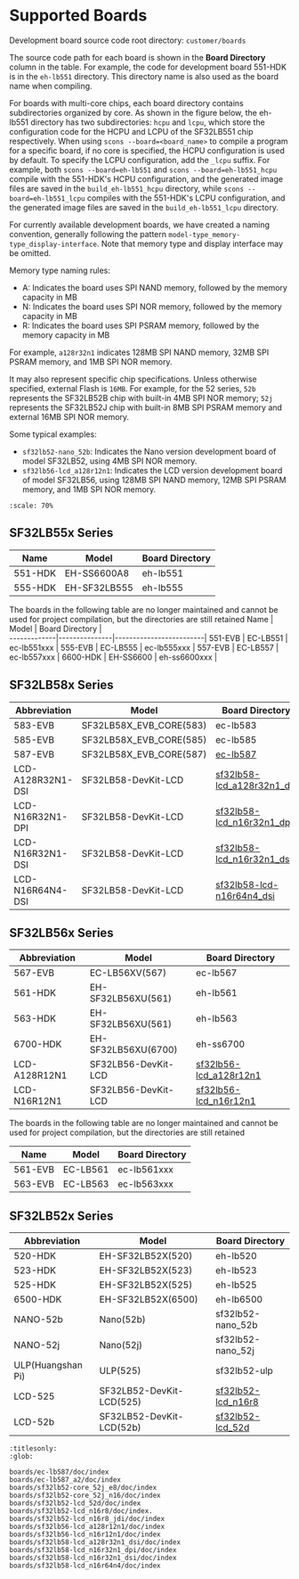 # Supported Boards

Development board source code root directory: `customer/boards`

The source code path for each board is shown in the **Board Directory** column in the table. For example, the code for development board 551-HDK is in the `eh-lb551` directory. This directory name is also used as the board name when compiling.

For boards with multi-core chips, each board directory contains subdirectories organized by core. As shown in the figure below, the eh-lb551 directory has two subdirectories: `hcpu` and `lcpu`, which store the configuration code for the HCPU and LCPU of the SF32LB551 chip respectively. When using `scons --board=<board_name>` to compile a program for a specific board, if no core is specified, the HCPU configuration is used by default. To specify the LCPU configuration, add the `_lcpu` suffix. For example, both `scons --board=eh-lb551` and `scons --board=eh-lb551_hcpu` compile with the 551-HDK's HCPU configuration, and the generated image files are saved in the `build_eh-lb551_hcpu` directory, while `scons --board=eh-lb551_lcpu` compiles with the 551-HDK's LCPU configuration, and the generated image files are saved in the `build_eh-lb551_lcpu` directory.

For currently available development boards, we have created a naming convention, generally following the pattern `model-type_memory-type_display-interface`. Note that memory type and display interface may be omitted.

Memory type naming rules:

- A: Indicates the board uses SPI NAND memory, followed by the memory capacity in MB
- N: Indicates the board uses SPI NOR memory, followed by the memory capacity in MB
- R: Indicates the board uses SPI PSRAM memory, followed by the memory capacity in MB

For example, `a128r32n1` indicates 128MB SPI NAND memory, 32MB SPI PSRAM memory, and 1MB SPI NOR memory.

It may also represent specific chip specifications. Unless otherwise specified, external Flash is `16MB`. For example, for the 52 series, `52b` represents the SF32LB52B chip with built-in 4MB SPI NOR memory; `52j` represents the SF32LB52J chip with built-in 8MB SPI PSRAM memory and external 16MB SPI NOR memory.

Some typical examples:

- `sf32lb52-nano_52b`: Indicates the Nano version development board of model SF32LB52, using 4MB SPI NOR memory.
- `sf32lb56-lcd_a128r12n1`: Indicates the LCD version development board of model SF32LB56, using 128MB SPI NAND memory, 12MB SPI PSRAM memory, and 1MB SPI NOR memory.

```{image} ../../assets/folder.png
:scale: 70%
```

<!-- 
| left | center | right |
| :--- | :----: | ----: |
| a    | b      | c     | -->


## SF32LB55x Series

Name         |  Model        |    Board Directory   |    
-------------|---------------|----------------------|
551-HDK      | EH-SS6600A8   |   eh-lb551          | 
555-HDK      | EH-SF32LB555  |   eh-lb555          | 


The boards in the following table are no longer maintained and cannot be used for project compilation, but the directories are still retained
Name         |  Model        |    Board Directory      |    
-------------|---------------|-------------------------|
551-EVB      | EC-LB551      |   ec-lb551xxx          | 
555-EVB      | EC-LB555      |   ec-lb555xxx          | 
557-EVB      | EC-LB557      |   ec-lb557xxx          | 
6600-HDK     | EH-SS6600     |   eh-ss6600xxx         | 


## SF32LB58x Series

Abbreviation |  Model                    |    Board Directory   |    
-------------|---------------------------|----------------------|
583-EVB      | SF32LB58X_EVB_CORE(583)   |   ec-lb583          | 
585-EVB      | SF32LB58X_EVB_CORE(585)   |   ec-lb585          | 
587-EVB       | SF32LB58X_EVB_CORE(587)   |   [ec-lb587](boards/ec-lb587/doc/index.md)    | 
LCD-A128R32N1-DSI | SF32LB58-DevKit-LCD |   [sf32lb58-lcd_a128r32n1_dsi](boards/sf32lb58-lcd_a128r32n1_dsi/doc/index.md)    |
LCD-N16R32N1-DPI | SF32LB58-DevKit-LCD |   [sf32lb58-lcd_n16r32n1_dpi](boards/sf32lb58-lcd_n16r32n1_dpi/doc/index.md)    |
LCD-N16R32N1-DSI | SF32LB58-DevKit-LCD |   [sf32lb58-lcd_n16r32n1_dsi](boards/sf32lb58-lcd_n16r32n1_dsi/doc/index.md)    |
LCD-N16R64N4-DSI | SF32LB58-DevKit-LCD |   [sf32lb58-lcd-n16r64n4_dsi](boards/sf32lb58-lcd_n16r64n4/doc/index.md)    |

## SF32LB56x Series

Abbreviation  |  Model                    |    Board Directory   |    
--------------|---------------------------|----------------------|
567-EVB       | EC-LB56XV(567)            |   ec-lb567          | 
561-HDK       | EH-SF32LB56XU(561)        |   eh-lb561          | 
563-HDK       | EH-SF32LB56XU(561)        |   eh-lb563          | 
6700-HDK      | EH-SF32LB56XU(6700)       |   eh-ss6700         | 
LCD-A128R12N1 | SF32LB56-DevKit-LCD |   [sf32lb56-lcd_a128r12n1](boards/sf32lb56-lcd_a128r12n1/doc/index.md)    |
LCD-N16R12N1 | SF32LB56-DevKit-LCD |   [sf32lb56-lcd_n16r12n1](boards/sf32lb56-lcd_n16r12n1/doc/index.md)    |


The boards in the following table are no longer maintained and cannot be used for project compilation, but the directories are still retained

Name         |  Model        |    Board Directory      |    
-------------|---------------|-------------------------|
561-EVB      | EC-LB561      |   ec-lb561xxx          | 
563-EVB      | EC-LB563      |   ec-lb563xxx          | 



## SF32LB52x Series

Abbreviation |  Model                    |    Board Directory   |    
-------------|---------------------------|----------------------|
520-HDK      | EH-SF32LB52X(520)         |   eh-lb520          | 
523-HDK      | EH-SF32LB52X(523)         |   eh-lb523          | 
525-HDK      | EH-SF32LB52X(525)         |   eh-lb525          | 
6500-HDK     | EH-SF32LB52X(6500)        |   eh-lb6500         | 
NANO-52b     | Nano(52b)                 |   sf32lb52-nano_52b | 
NANO-52j     | Nano(52j)                 |   sf32lb52-nano_52j | 
ULP(Huangshan Pi) | ULP(525)            |   sf32lb52-ulp      | 
LCD-525 | SF32LB52-DevKit-LCD(525) |   [sf32lb52-lcd_n16r8](boards/sf32lb52-lcd_n16r8/doc/index.md)    |
LCD-52b | SF32LB52-DevKit-LCD(52b) |   [sf32lb52-lcd_52d](boards/sf32lb52-lcd_52d/doc/index.md)    |


```{toctree}
:titlesonly:
:glob:

boards/ec-lb587/doc/index
boards/ec-lb587_a2/doc/index
boards/sf32lb52-core_52j_e8/doc/index
boards/sf32lb52-core_52j_n16/doc/index
boards/sf32lb52-lcd_52d/doc/index
boards/sf32lb52-lcd_n16r8/doc/index.
boards/sf32lb52-lcd_n16r8_jdi/doc/index
boards/sf32lb56-lcd_a128r12n1/doc/index
boards/sf32lb56-lcd_n16r12n1/doc/index
boards/sf32lb58-lcd_a128r32n1_dsi/doc/index
boards/sf32lb58-lcd_n16r32n1_dpi/doc/index
boards/sf32lb58-lcd_n16r32n1_dsi/doc/index
boards/sf32lb58-lcd_n16r64n4/doc/index

```